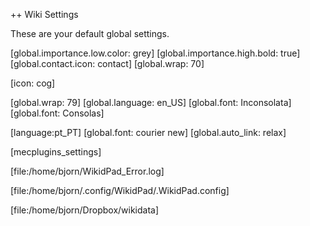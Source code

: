 ﻿++ Wiki Settings

These are your default global settings.

[global.importance.low.color: grey]
[global.importance.high.bold: true]
[global.contact.icon: contact]
[global.wrap: 70]

[icon: cog]

[global.wrap: 79]
[global.language: en_US]
\[global.font: Inconsolata]
[global.font: Consolas]

\[language:pt_PT]
\[global.font: courier new]
\[global.auto_link: relax]

[mecplugins_settings]

[file:/home/bjorn/WikidPad_Error.log]

[file:/home/bjorn/.config/WikidPad/.WikidPad.config]

[file:/home/bjorn/Dropbox/wikidata]
